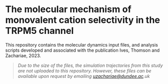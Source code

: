 # The molecular mechanism of monovalent cation selectivity in the TRPM5 channel

This repository contains the molecular dynamics input files, and analysis scripts developed and associated with the publication Ives, Thomson and Zachariae, 2023.

> _Due to the size of the files, the simulation trajectories from this study are not uploaded to this repository. However, these files can be available upon request by emailing uzachariae@dundee.ac.uk_
